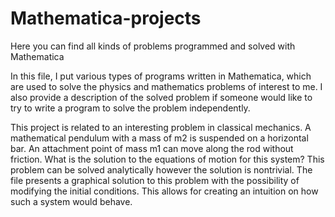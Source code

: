 # Mathematica-projects
Here you can find all kinds of problems programmed and solved with Mathematica 

In this file, I put various types of programs written in Mathematica, which are used to solve the physics and mathematics problems of interest to me. I also provide a description of the solved problem if someone would like to try to write a program to solve the problem independently.

This project is related to an interesting problem in classical mechanics. 
A mathematical pendulum with a mass of m2 is suspended on a horizontal bar. An attachment point of mass m1 can move along the rod without friction. What is the solution to the equations of motion for this system? This problem can be solved analytically however the solution is nontrivial. The file presents a graphical solution to this problem with the possibility of modifying the initial conditions. This allows for creating an intuition on how such a system would behave.
